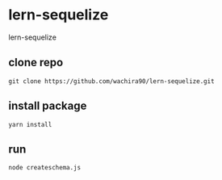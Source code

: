 # lern-sequelize
lern-sequelize

## clone repo

````
git clone https://github.com/wachira90/lern-sequelize.git
````

## install package
````
yarn install
````

## run 

````
node createschema.js
````
